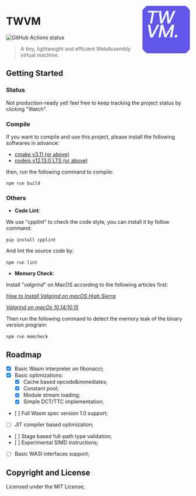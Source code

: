 <p><img align="right" width="130"src="https://github.com/Becavalier/TWVM/blob/master/assets/brand-300x300.png?raw=true"></p>

# TWVM

<img alt="GitHub Actions status" src="https://github.com/Becavalier/TWVM/workflows/Build CI/badge.svg">

> A tiny, lightweight and efficient WebAssembly virtual machine.

## Getting Started

### Status

Not production-ready yet! feel free to keep tracking the project status by clicking "Watch".

### Compile

If you want to compile and use this project, please install the following softwares in advance:

* [cmake v3.11 (or above)](https://cmake.org/install/)
* [nodejs v12.13.0 LTS (or above)](https://nodejs.org/en/download/)

then, run the following command to compile:

```
npm run build
```

### Others

* **Code Lint**:

We use "*cpplint*" to check the code style, you can install it by follow command:

`pip install cpplint`

And lint the source code by:

`npm run lint`

* **Memory Check**:

Install "*valgrind*" on MacOS according to the following articles first:

*[How to Install Valgrind on macOS High Sierra](https://www.gungorbudak.com/blog/2018/04/28/how-to-install-valgrind-on-macos-high-sierra/)*

*[Valgrind on macOs 10.14/10.15](https://github.com/sowson/valgrind)*


Then run the following command to detect the memory leak of the binary version program:

`npm run memcheck`

## Roadmap

- [x] Basic Wasm interpreter on fibonacci;
- [x] Basic optimizations:
  - [x] Cache based opcode&immediates;
  - [x] Constant pool;
  - [x] Module stream loading;
  - [x] Simple DCT/TTC implementation;
- [ ] Full Wasm spec version 1.0 support;
- [ ] JIT compiler based optimization;
- [ ] Stage based full-path type validation;
- [ ] Experimental SIMD instructions;
- [ ] Basic WASI interfaces support;


## Copyright and License

Licensed under the MIT License;
